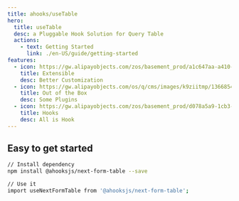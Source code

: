 ```yaml
---
title: ahooks/useTable
hero:
  title: useTable
  desc: a Pluggable Hook Solution for Query Table
  actions:
    - text: Getting Started
      link: ./en-US/guide/getting-started
features:
  - icon: https://gw.alipayobjects.com/zos/basement_prod/a1c647aa-a410-4024-8414-c9837709cb43/k7787itw_w126_h114.png
    title: Extensible
    desc: Better Customization
  - icon: https://gw.alipayobjects.com/os/q/cms/images/k9ziitmp/13668549-b393-42a2-97c3-a6365ba87ac2_w96_h96.png
    title: Out of the Box
    desc: Some Plugins
  - icon: https://gw.alipayobjects.com/zos/basement_prod/d078a5a9-1cb3-4352-9f05-505c2e98bc95/k7788v4b_w102_h126.png
    title: Hooks
    desc: All is Hook
---
```


## Easy to get started

```bash
// Install dependency
npm install @ahooksjs/next-form-table --save

// Use it
import useNextFormTable from '@ahooksjs/next-form-table';
```
